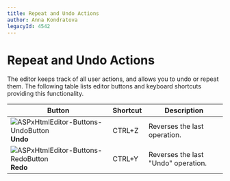 ```yaml
---
title: Repeat and Undo Actions
author: Anna Kondratova
legacyId: 4542
---
```

# Repeat and Undo Actions
The editor keeps track of all user actions, and allows you to undo or repeat them. The following table lists editor buttons and keyboard shortcuts providing this functionality.

| Button | Shortcut | Description |
|---|---|---|
| ![ASPxHtmlEditor-Buttons-UndoButton](../../../images/img9162.png) **Undo** | CTRL+Z | Reverses the last operation. |
| ![ASPxHtmlEditor-Buttons-RedoButton](../../../images/img9163.png) **Redo** | CTRL+Y | Reverses the last "Undo" operation. |